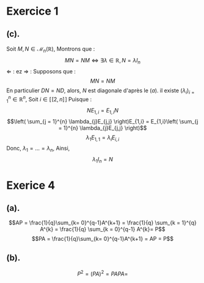 # Exercice 1
## (c). 
Soit $M, N \in \mathcal{M}_{n}(\mathbb{R})$, 
Montrons que : 
$$MN = NM \Leftrightarrow \exists \lambda \in \mathbb{R}, N = \lambda I_{n}$$
$\Leftarrow$ : ez
$\Rightarrow$ : 
Supposons que : 
$$MN = NM$$
En particulier $DN = ND$, alors, $N$ est diagonale d'après le $(a)$. 
il existe $(\lambda_{i})_{i = 1}^{n} \in \mathbb{R}^{n}$, 
Soit $i \in [\![2,n]\!]$
Puisque : 
$$NE_{1, i} = E_{1, i}N$$
$$\left( \sum_{j = 1}^{n} \lambda_{j}E_{j,j} \right)E_{1,i} = E_{1,i}\left( \sum_{j = 1}^{n} \lambda_{j}E_{j,j} \right)$$
$$\lambda_{1} E_{1, 1} = \lambda_{i}E_{i, i}$$
Donc, $\lambda_{1} = \dots = \lambda_{n}$, 
Ainsi, 
$$\lambda_{1} I_{n} = N$$

# Exerice 4
## (a). 
$$AP = \frac{1}{q}\sum_{k= 0}^{q-1}A^{k+1} = \frac{1}{q} \sum_{k = 1}^{q} A^{k} = \frac{1}{q} \sum_{k = 0}^{q-1} A^{k}= P$$
$$PA =  \frac{1}{q}\sum_{k= 0}^{q-1}A^{k+1}  = AP = P$$

## (b).
$$P^{2} = (PA)^{2} = PAPA = $$